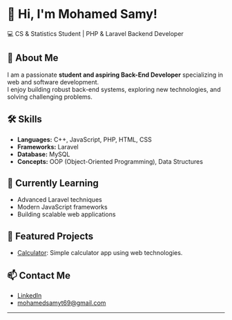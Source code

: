 # 👋 Hi, I'm Mohamed Samy!
💻 CS & Statistics Student | PHP & Laravel Backend Developer  

## 🚀 About Me  
I am a passionate **student and aspiring Back-End Developer** specializing in web and software development.  
I enjoy building robust back-end systems, exploring new technologies, and solving challenging problems.  

## 🛠️ Skills

- **Languages:** C++, JavaScript, PHP, HTML, CSS
- **Frameworks:** Laravel
- **Database:** MySQL
- **Concepts:** OOP (Object-Oriented Programming), Data Structures

## 🌱 Currently Learning
- Advanced Laravel techniques
- Modern JavaScript frameworks
- Building scalable web applications

## 📂 Featured Projects
- [Calculator](https://github.com/1mosamy/calculator): Simple calculator app using web technologies.


## 📫 Contact Me
- [LinkedIn](https://www.linkedin.com/in/mohamed-samy-96ba022a0/)
-  mohamedsamyt69@gmail.com  
---


